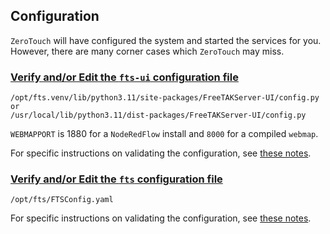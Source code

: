 
## Configuration

`ZeroTouch` will have configured the system and started the services for you. 
However, there are many corner cases which `ZeroTouch` may miss.

### [Verify and/or Edit the `fts-ui` configuration file](../usingConsole.md)  
```text
/opt/fts.venv/lib/python3.11/site-packages/FreeTAKServer-UI/config.py
or
/usr/local/lib/python3.11/dist-packages/FreeTAKServer-UI/config.py
```
`WEBMAPPORT` is 1880 for a `NodeRedFlow` install and `8000` for a compiled `webmap`.

For specific instructions on validating the configuration,
see [these notes](../../Troubleshooting/fts-ui-server.md).

### [Verify and/or Edit the `fts` configuration file](../usingConsole.md) 
```text
/opt/fts/FTSConfig.yaml
```

For specific instructions on validating the configuration,
see [these notes](../../Troubleshooting/fts-server.md).
